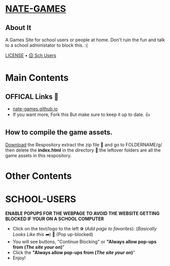 # [NATE-GAMES](https://nate-games.github.io/)
## About It
A Games Site for school users or people at home. Don't ruin the fun and talk to a school administator to block this. :(

[LICENSE](https://github.com/nate-games/nate-games.github.io/blob/main/LICENSE.md) • [🛈 Sch Users](#SCHOOL-USERS)




# Main Contents
## OFFICAL Links 🔗
- [nate-games.github.io](https://nate-games.github.io/)
- If you want more, Fork this 
But make sure to keep it up to date. 👍
## How to compile the game assets.
[Download](https://github.com/nate-games/nate-games.github.io/archive/refs/heads/main.zip) the Respository extract the zip file 📁 and go to FOLDERNAME/g/ then delete the **index.html** in the directory 🔽  the leftover folders are all the game assets in this respository.

# Other Contents

# SCHOOL-USERS
**ENABLE POPUPS FOR THE WEBPAGE TO AVOID THE WEBSITE GETTING BLOCKED IF YOUR ON A SCHOOL COMPUTER**

- Click on the text/logo to the left **✰** (*Add page to favorites*): (*Basically Looks Like this ➡️*) 🚫 (Pop up-blocked)
- You will see buttons, "Continue Blocking" or **"Always allow pop-ups from (*The site your on*)**"
- Click the  **"Always allow pop-ups from (*The site your on*)**"
- Enjoy!
